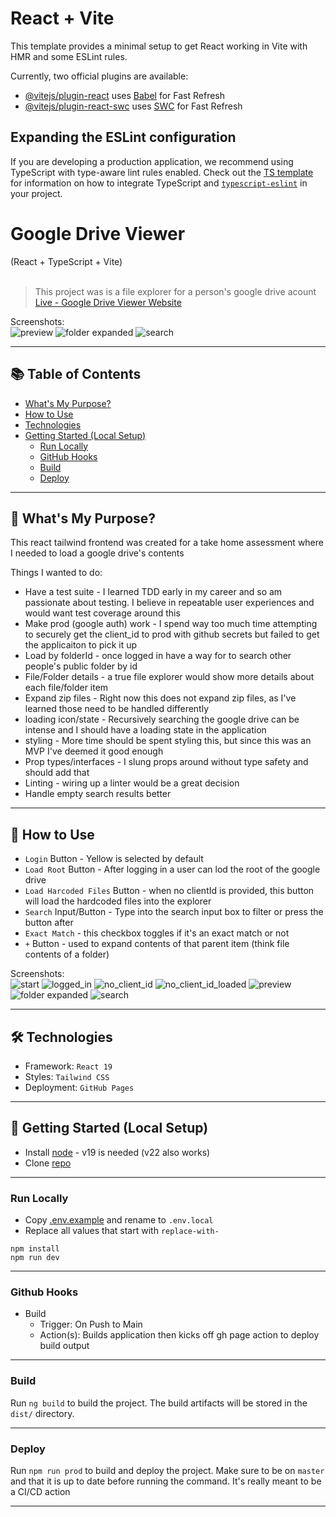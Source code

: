 # React + Vite

This template provides a minimal setup to get React working in Vite with HMR and some ESLint rules.

Currently, two official plugins are available:

- [@vitejs/plugin-react](https://github.com/vitejs/vite-plugin-react/blob/main/packages/plugin-react) uses [Babel](https://babeljs.io/) for Fast Refresh
- [@vitejs/plugin-react-swc](https://github.com/vitejs/vite-plugin-react/blob/main/packages/plugin-react-swc) uses [SWC](https://swc.rs/) for Fast Refresh

## Expanding the ESLint configuration

If you are developing a production application, we recommend using TypeScript with type-aware lint rules enabled. Check out the [TS template](https://github.com/vitejs/vite/tree/main/packages/create-vite/template-react-ts) for information on how to integrate TypeScript and [`typescript-eslint`](https://typescript-eslint.io) in your project.

# Google Drive Viewer
(React + TypeScript + Vite) <br/> <br/>

> This project was is a file explorer for a person's google drive acount<br/>
> [Live - Google Drive Viewer Website](https://google-drive-viewer.ryan-brock.com/)

Screenshots: <br/>
![preview](/screenshots/root_loaded.png)
![folder expanded](/screenshots/folder_expanded.png)
![search](/screenshots/search.png)

---

## 📚 Table of Contents

- [What's My Purpose?](#-whats-my-purpose)
- [How to Use](#-how-to-use)
- [Technologies](#-technologies)
- [Getting Started (Local Setup)](#-getting-started-local-setup)
    - [Run Locally](#run-locally)
    - [GitHub Hooks](#github-hooks)
    - [Build](#build)
    - [Deploy](#deploy)

---

## 🧠 What's My Purpose?

This react tailwind frontend was created for a take home assessment where I needed to load a google drive's contents <br/>

Things I wanted to do:
- Have a test suite - I learned TDD early in my career and so am passionate about testing. I believe in repeatable user experiences and would want test coverage around this
- Make prod (google auth) work - I spend way too much time attempting to securely get the client_id to prod with github secrets but failed to get the applicaiton to pick it up
- Load by folderId - once logged in have a way for to search other people's public folder by id
- File/Folder details - a true file explorer would show more details about each file/folder item
- Expand zip files - Right now this does not expand zip files, as I've learned those need to be handled differently
- loading icon/state - Recursively searching the google drive can be intense and I should have a loading state in the application
- styling - More time should be spent styling this, but since this was an MVP I've deemed it good enough
- Prop types/interfaces - I slung props around without type safety and should add that
- Linting - wiring up a linter would be a great decision
- Handle empty search results better
---

## 🚦 How to Use

- `Login` Button - Yellow is selected by default
- `Load Root` Button - After logging in a user can lod the root of the google drive
- `Load Harcoded Files` Button - when no clientId is provided, this button will load the hardcoded files into the explorer <br/>
- `Search` Input/Button - Type into the search input box to filter or press the button after <br/>
- `Exact Match` - this checkbox toggles if it's an exact match or not
- `+` Button - used to expand contents of that parent item (think file contents of a folder)

Screenshots: <br/>
![start](/screenshots/start.png)
![logged_in](/screenshots/logged_in.png)
![no_client_id](/screenshots/no_client_id.png)
![no_client_id_loaded](/screenshots/no_client_id_loaded.png)
![preview](/screenshots/root_loaded.png)
![folder expanded](/screenshots/folder_expanded.png)
![search](/screenshots/search.png)

---

## 🛠 Technologies

- Framework: `React 19`
- Styles: `Tailwind CSS`
- Deployment: `GitHub Pages`

---

## 🚀 Getting Started (Local Setup)

* Install [node](https://nodejs.org/en) - v19 is needed (v22 also works)
* Clone [repo](https://github.com/rbrock44/google-drive-status)

---

### Run Locally

- Copy [.env.example](.env.example) and rename to `.env.local`
- Replace all values that start with `replace-with-` 

```
npm install
npm run dev
```

---

### Github Hooks

- Build
    - Trigger: On Push to Main
    - Action(s): Builds application then kicks off gh page action to deploy build output

---

### Build

Run `ng build` to build the project. The build artifacts will be stored in the `dist/` directory.

---

### Deploy

Run `npm run prod` to build and deploy the project. Make sure to be on `master` and that it is up to date before running the command. It's really meant to be a CI/CD action

---

